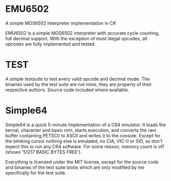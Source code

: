 # EMU6502
A simple MOS6502 interpreter implementation in C#

EMU6502 is a simple MOS6502 interpreter with accurate cycle counting, full decimal support. With the exception of most illegal opcodes, all opcodes are fully implemented and tested.

# TEST
A simple testsuite to test every valid opcode and decimal mode.
The binaries used by the test suite are not mine, they are property of their respective authors. Source code included where available.

# Simple64
Simple64 is a quick 5-minute implementation of a C64 emulator. It loads the kernal, character and basic rom, starts execution, and converts the ram buffer containing PETSCII to ASCII and writes it to the console. Except for the blinking cursor nothing else is emulated, no CIA, VIC-II or SID, so don't expect this to run any C64 software.
For some reason, memory count is off (shows '51217 BASIC BYTES FREE').

Everything is licensed under the MIT license, except for the source code and binaries of the test suite blobs which are only modified by me specifically for the test suite.
